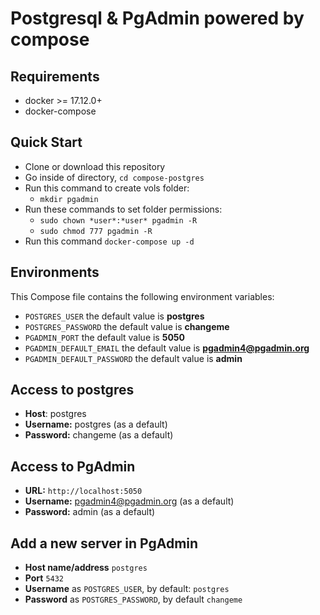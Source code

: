 # Postgresql & PgAdmin powered by compose

## Requirements

* docker >= 17.12.0+
* docker-compose

## Quick Start

* Clone or download this repository
* Go inside of directory,  `cd compose-postgres`
* Run this command to create vols folder:
  * `mkdir pgadmin`
* Run these commands to set folder permissions:
  * `sudo chown *user*:*user* pgadmin -R`
  * `sudo chmod 777 pgadmin -R`
* Run this command `docker-compose up -d`

## Environments

This Compose file contains the following environment variables:

* `POSTGRES_USER` the default value is **postgres**
* `POSTGRES_PASSWORD` the default value is **changeme**
* `PGADMIN_PORT` the default value is **5050**
* `PGADMIN_DEFAULT_EMAIL` the default value is **<pgadmin4@pgadmin.org>**
* `PGADMIN_DEFAULT_PASSWORD` the default value is **admin**

## Access to postgres

* **Host**: postgres
* **Username:** postgres (as a default)
* **Password:** changeme (as a default)

## Access to PgAdmin

* **URL:** `http://localhost:5050`
* **Username:** <pgadmin4@pgadmin.org> (as a default)
* **Password:** admin (as a default)

## Add a new server in PgAdmin

* **Host name/address** `postgres`
* **Port** `5432`
* **Username** as `POSTGRES_USER`, by default: `postgres`
* **Password** as `POSTGRES_PASSWORD`, by default `changeme`
